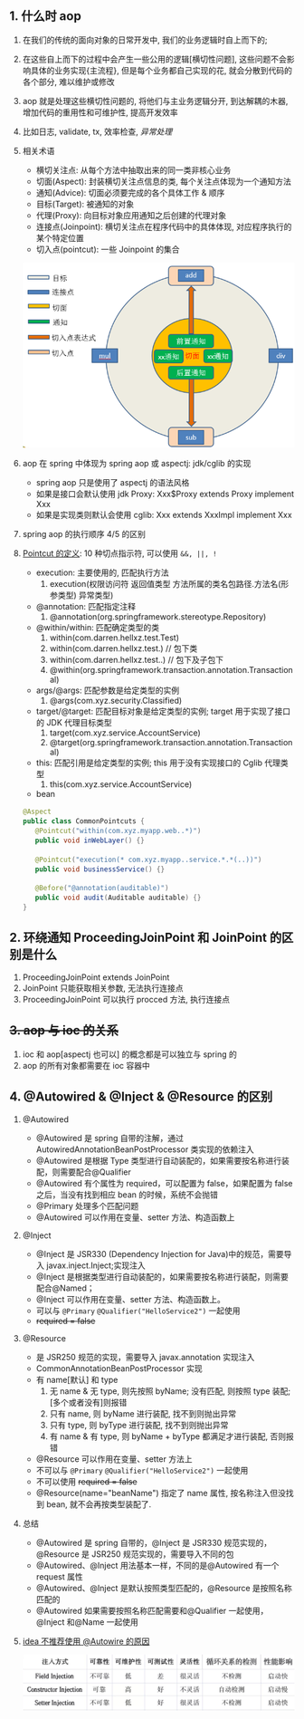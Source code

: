 ## 1. 什么时 aop

1. 在我们的传统的面向对象的日常开发中, 我们的业务逻辑时自上而下的;
2. 在这些自上而下的过程中会产生一些公用的逻辑[横切性问题], 这些问题不会影响具体的业务实现{主流程}, 但是每个业务都自己实现的花, 就会分散到代码的各个部分, 难以维护或修改
3. aop 就是处理这些横切性问题的, 将他们与主业务逻辑分开, 到达解耦的木器, 增加代码的重用性和可维护性, 提高开发效率
4. 比如日志, validate, tx, 效率检查, _异常处理_
5. 相关术语

   - 横切关注点: 从每个方法中抽取出来的同一类非核心业务
   - 切面(Aspect): 封装横切关注点信息的类, 每个关注点体现为一个通知方法
   - 通知(Advice): 切面必须要完成的各个具体工作 & 顺序
   - 目标(Target): 被通知的对象
   - 代理(Proxy): 向目标对象应用通知之后创建的代理对象
   - 连接点(Joinpoint): 横切关注点在程序代码中的具体体现, 对应程序执行的某个特定位置
   - 切入点(pointcut): 一些 Joinpoint 的集合

   ![avatar](/static/image/spring/spring-aop.png)

6. aop 在 spring 中体现为 spring aop 或 aspectj: jdk/cglib 的实现
   - spring aop 只是使用了 aspectj 的语法风格
   - 如果是接口会默认使用 jdk Proxy: Xxx$Proxy extends Proxy implement Xxx
   - 如果是实现类则默认会使用 cglib: Xxx extends XxxImpl implement Xxx
7. spring aop 的执行顺序 4/5 的区别
8. [Pointcut 的定义](https://docs.spring.io/spring-framework/docs/5.2.x/spring-framework-reference/core.html#aop-pointcuts): 10 种切点指示符, 可以使用 `&&, ||, !`

   - execution: 主要使用的, 匹配执行方法
     1. execution(权限访问符 返回值类型 方法所属的类名包路径.方法名(形参类型) 异常类型)
   - @annotation: 匹配指定注释
     1. @annotation(org.springframework.stereotype.Repository)
   - @within/within: 匹配确定类型的类
     1. within(com.darren.hellxz.test.Test)
     2. within(com.darren.hellxz.test.) // 包下类
     3. within(com.darren.hellxz.test..) // 包下及子包下
     4. @within(org.springframework.transaction.annotation.Transactional)
   - args/@args: 匹配参数是给定类型的实例
     1. @args(com.xyz.security.Classified)
   - target/@target: 匹配目标对象是给定类型的实例; target 用于实现了接口的 JDK 代理目标类型
     1. target(com.xyz.service.AccountService)
     2. @target(org.springframework.transaction.annotation.Transactional)
   - this: 匹配引用是给定类型的实例; this 用于没有实现接口的 Cglib 代理类型
     1. this(com.xyz.service.AccountService)
   - bean

   ```java
   @Aspect
   public class CommonPointcuts {
      @Pointcut("within(com.xyz.myapp.web..*)")
      public void inWebLayer() {}

      @Pointcut("execution(* com.xyz.myapp..service.*.*(..))")
      public void businessService() {}

      @Before("@annotation(auditable)")
      public void audit(Auditable auditable) {}
   }
   ```

## 2. 环绕通知 ProceedingJoinPoint 和 JoinPoint 的区别是什么

1. ProceedingJoinPoint extends JoinPoint
2. JoinPoint 只能获取相关参数, 无法执行连接点
3. ProceedingJoinPoint 可以执行 procced 方法, 执行连接点

## ~~3. aop 与 ioc 的关系~~

1. ioc 和 aop[aspectj 也可以] 的概念都是可以独立与 spring 的
2. aop 的所有对象都需要在 ioc 容器中

## 4. @Autowired & @Inject & @Resource 的区别

1. @Autowired
   - @Autowired 是 spring 自带的注解，通过 AutowiredAnnotationBeanPostProcessor 类实现的依赖注入
   - @Autowired 是根据 Type 类型进行自动装配的，如果需要按名称进行装配，则需要配合@Qualifier
   - @Autowired 有个属性为 required，可以配置为 false，如果配置为 false 之后，当没有找到相应 bean 的时候，系统不会抛错
   - @Primary 处理多个匹配问题
   - @Autowired 可以作用在变量、setter 方法、构造函数上
2. @Inject
   - @Inject 是 JSR330 (Dependency Injection for Java)中的规范，需要导入 javax.inject.Inject;实现注入
   - @Inject 是根据类型进行自动装配的，如果需要按名称进行装配，则需要配合@Named；
   - @Inject 可以作用在变量、setter 方法、构造函数上。
   - 可以与 `@Primary` `@Qualifier("HelloService2")` 一起使用
   - ~~required = false~~
3. @Resource
   - 是 JSR250 规范的实现，需要导入 javax.annotation 实现注入
   - CommonAnnotationBeanPostProcessor 实现
   - 有 name[默认] 和 type
     1. 无 name & 无 type, 则先按照 byName; 没有匹配, 则按照 type 装配; [多个或者没有]则报错
     2. 只有 name, 则 byName 进行装配, 找不到则抛出异常
     3. 只有 type, 则 byType 进行装配, 找不到则抛出异常
     4. 有 name & 有 type, 则 byName + byType 都满足才进行装配, 否则报错
   - @Resource 可以作用在变量、setter 方法上
   - 不可以与 `@Primary` `@Qualifier("HelloService2")` 一起使用
   - 不可以使用 ~~required = false~~
   - @Resource(name="beanName") 指定了 name 属性, 按名称注入但没找到 bean, 就不会再按类型装配了.
4. 总结
   - @Autowired 是 spring 自带的，@Inject 是 JSR330 规范实现的，@Resource 是 JSR250 规范实现的，需要导入不同的包
   - @Autowired、@Inject 用法基本一样，不同的是@Autowired 有一个 request 属性
   - @Autowired、@Inject 是默认按照类型匹配的，@Resource 是按照名称匹配的
   - @Autowired 如果需要按照名称匹配需要和@Qualifier 一起使用，@Inject 和@Name 一起使用
5. [idea 不推荐使用 @Autowire 的原因](https://mp.weixin.qq.com/s/wIfvnDeHqZBAjzpXQYSQtw)

   ![avatar](/static/image/spring/spring-core-inject-autowire.png)
